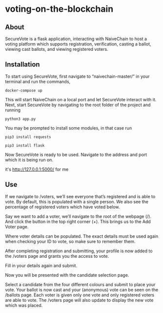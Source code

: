 # voting-on-the-blockchain
 
## About
SecureVote is a flask application, interacting with NaiveChain to host a voting platform which supports registration, verification, casting a ballot, viewing cast ballots, and viewing registered voters.

## Installation
To start using SecureVote, first navigate to “naivechain-master/” in your terminal and run the commands,

`docker-compose up`

This will start NaiveChain on a local port and let SecureVote interact with it. Next, start SecureVote by navigating to the root folder of the project and running

`python3 app.py`

You may be prompted to install some modules, in that case run

`pip3 install requests`

`pip3 install flask`

Now SecureVote is ready to be used. Navigate to the address and port which it is being run on.

it's http://127.0.0.1:5000/ for me


## Use
If we navigate to /voters, we’ll see everyone that’s registered and is able to vote. By default, this is populated with a single person. We also see the percentage of registered voters which have voted below.
   
Say we want to add a voter, we’ll navigate to the root of the webpage (/).
And click the button in the top right corner (+). This brings us to the Add Voter page.

Where voter details can be populated. The exact details must be used again when checking your ID to vote, so make sure to remember them.

After completing registration and submitting, your profile is now added to the /voters page and grants you the access to vote.

Fill in your details again and submit.
  
Now you will be presented with the candidate selection page.

Select a candidate from the four different colours and submit to place your vote.
Your ballot is now cast and your (anonymous) vote can be seen on the /ballots page.
Each voter is given only one vote and only registered voters are able to vote.
The /voters page will also update to display the new vote which was placed.
